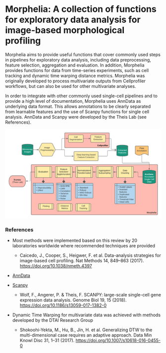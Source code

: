 # Morphelia: A collection of functions for exploratory data analysis for image-based morphological profiling

Morphelia aims to provide useful functions that cover commonly used steps in pipelines for
exploratory data analysis, including data preprocessing, feature selection, aggregation
and evaluation. In addition, Morphelia provides functions for data from time-series experiments,
such as cell tracking and dynamic time warping distance metrics.
Morphelia was originally developed to process multivariate outputs from Cellprofiler workflows, 
but can also be used for other multivariate analyses.

In order to integrate with other commonly used single-cell pipelines and to provide a high level
of documentation, Morphelia uses AnnData as underlying data format. This allows annotations to
be clearly separated from learnable features and the use of Scanpy functions for single
cell analysis. AnnData and Scanpy were developed by the Theis Lab (see References).

![Pipeline](data/pipeline.png)

### References
* Most methods were implemented based on this review by 20 laboratories worldwide
  where recommended techniques are provided
  
  * Caicedo, J., Cooper, S., Heigwer, F. et al. Data-analysis strategies for image-based cell profiling. 
    Nat Methods 14, 849–863 (2017). https://doi.org/10.1038/nmeth.4397
* [AnnData](https://github.com/theislab/anndata)
* [Scanpy](https://github.com/theislab/scanpy)
    * Wolf, F., Angerer, P. & Theis, F. SCANPY: large-scale single-cell gene expression data analysis. 
      Genome Biol 19, 15 (2018). https://doi.org/10.1186/s13059-017-1382-0
      
* Dynamic Time Warping for multivariate data was achieved with methods developed by
the DTAI Research Group
  
  * Shokoohi-Yekta, M., Hu, B., Jin, H. et al. Generalizing DTW to the multi-dimensional case requires an adaptive approach. 
  Data Min Knowl Disc 31, 1–31 (2017). https://doi.org/10.1007/s10618-016-0455-0 
